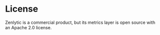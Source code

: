 # License

Zenlytic is a commercial product, but its metrics layer is open source with an Apache 2.0 license.

